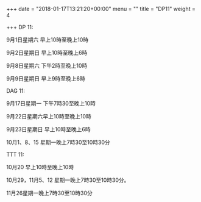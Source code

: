+++
date = "2018-01-17T13:21:20+00:00"
menu = ""
title = "DP11"
weight = 4

+++
DP 11: 

9月1日星期六 早上10時至晚上10時 

9月2日星期日 早上10時至晚上6時 

9月8日星期六 下午2時至晚上10時 

9月9日星期日 早上9時至晚上6時

DAG 11: 

9月17日星期一 下午7時30至晚上10時 

9月22日星期六早上10時至晚上10時 

9月23日星期日 早上10時至晚上6時 

10月1、8、15 星期一晚上7時30至10時30分

TTT 11: 

10月20 早上10時至晚上10時 

10月29，11月5、12 星期一晚上7時30至10時30分。 

11月26星期一晚上7時30至10時30分